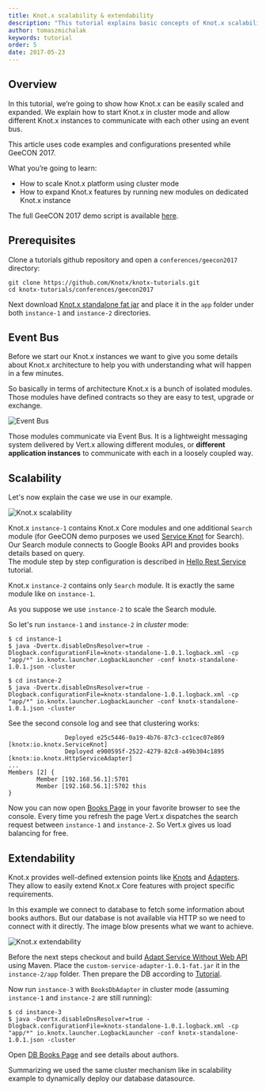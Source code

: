 ```yaml
---
title: Knot.x scalability & extendability
description: "This tutorial explains basic concepts of Knot.x scalability and extendability."
author: tomaszmichalak
keywords: tutorial
order: 5
date: 2017-05-23
---
```


## Overview

In this tutorial, we’re going to show how Knot.x can be easily scaled and expanded. We explain 
how to start Knot.x in cluster mode and allow different Knot.x instances to communicate with each 
other using an event bus.

This article uses code examples and configurations presented while GeeCON 2017. 

What you’re going to learn:

- How to scale Knot.x platform using cluster mode
- How to expand Knot.x features by running new modules on dedicated Knot.x instance

The full GeeCON 2017 demo script is available [here](https://github.com/Knotx/knotx-tutorials/conferences/geecon2017).

## Prerequisites 

Clone a tutorials github repository and open a `conferences/geecon2017` directory:
```
git clone https://github.com/Knotx/knotx-tutorials.git
cd knotx-tutorials/conferences/geecon2017
```

Next download [Knot.x standalone fat jar](https://oss.sonatype.org/content/groups/public/io/knotx/knotx-standalone/1.0.1/knotx-standalone-1.0.1.fat.jar)
 and place it in the `app` folder under both `instance-1` and `instance-2` directories.

## Event Bus

Before we start our Knot.x instances we want to give you some details about Knot.x architecture 
to help you with understanding what will happen in a few minutes.

So basically in terms of architecture Knot.x is a bunch of isolated modules. Those modules have defined 
contracts so they are easy to test, upgrade or exchange. 

![Event Bus](/img/blog/geecon-2017/event-bus-knotx.png)

Those modules communicate via Event Bus. It is a lightweight messaging system delivered by Vert.x 
allowing different modules, or <strong>different application instances</strong> to communicate with each in a loosely 
coupled way. 


## Scalability

Let's now explain the case we use in our example. 

![Knot.x scalability](/img/blog/geecon-2017/geecon-demo-scalability.png)

Knot.x `instance-1` contains Knot.x Core modules and one additional `Search` module (for GeeCON demo 
purposes we used [Service Knot](https://github.com/Cognifide/knotx/wiki/ServiceKnot) for Search). 
Our Search module connects to Google Books API and provides books details based on query.  
The module step by step configuration is described in [Hello Rest Service](http://knotx.io/blog/hello-rest-service/)
tutorial.

Knot.x `instance-2` contains only `Search` module. It is exactly the same module like on `instance-1`.

As you suppose we use `instance-2` to scale the Search module. 

So let's run `instance-1` and `instance-2` in *cluster* mode:

```
$ cd instance-1
$ java -Dvertx.disableDnsResolver=true -Dlogback.configurationFile=knotx-standalone-1.0.1.logback.xml -cp "app/*" io.knotx.launcher.LogbackLauncher -conf knotx-standalone-1.0.1.json -cluster
```

```
$ cd instance-2
$ java -Dvertx.disableDnsResolver=true -Dlogback.configurationFile=knotx-standalone-1.0.1.logback.xml -cp "app/*" io.knotx.launcher.LogbackLauncher -conf knotx-standalone-1.0.1.json -cluster
```

See the second console log and see that clustering works:
 ```
                 Deployed e25c5446-0a19-4b76-87c3-cc1cec07e869 [knotx:io.knotx.ServiceKnot]
                 Deployed e900595f-2522-4279-82c8-a49b304c1895 [knotx:io.knotx.HttpServiceAdapter]
 ...
 Members [2] {
         Member [192.168.56.1]:5701
         Member [192.168.56.1]:5702 this
 }
 ```

Now you can now open [Books Page](http://localhost:8092/service/books.html?q=java) in your 
favorite browser to see the console. Every time you refresh the page Vert.x dispatches the search 
request between `instance-1` and `instance-2`. So Vert.x gives us load balancing for free.



## Extendability

Knot.x provides well-defined extension points like [Knots](https://github.com/Cognifide/knotx/wiki/Knot) 
and [Adapters](https://github.com/Cognifide/knotx/wiki/Adapter). They allow to easily extend Knot.x 
Core features with project specific requirements.

In this example we connect to database to fetch some information about books authors. But our database
is not available via HTTP so we need to connect with it directly. The image blow presents what we want 
to achieve.

![Knot.x extendability](/img/blog/geecon-2017/geecon-demo-extendability.png)

Before the next steps checkout and build [Adapt Service Without Web API](https://github.com/Knotx/knotx-tutorials/tree/master/adapt-service-without-webapi)
using Maven. Place the `custom-service-adapter-1.0.1-fat.jar` it in the `instance-2/app` folder.
Then prepare the DB according to [Tutorial](http://o7planning.org/en/10287/installing-and-configuring-hsqldb-database).

Now run `instance-3` with `BooksDbAdapter` in cluster mode (assuming `instance-1` and `instance-2` are still running):

```
$ cd instance-3
$ java -Dvertx.disableDnsResolver=true -Dlogback.configurationFile=knotx-standalone-1.0.1.logback.xml -cp "app/*" io.knotx.launcher.LogbackLauncher -conf knotx-standalone-1.0.1.json -cluster
```

Open [DB Books Page](http://localhost:8092/db/books.html) and see details about authors.

Summarizing we used the same cluster mechanism like in scalability example to dynamically deploy our
database datasource.


